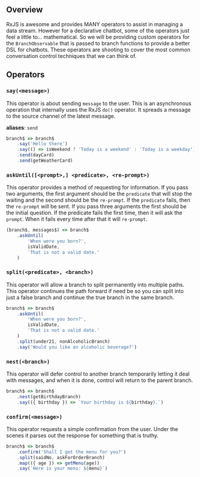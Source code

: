 ## Overview

RxJS is awesome and provides MANY operators to assist in managing a data stream.
However for a declarative chatbot, some of the operators just feel a little
to... mathematical. So we will be providing custom operators for the
`BranchObservable` that is passed to branch functions to provide a better DSL
for chatbots. These operators are shooting to cover the most common conversation
control techniques that we can think of.

## Operators

### `say(<message>)`

This operator is about sending `message` to the user. This is an asynchronous
operation that internally uses the RxJS `do()` operator. It spreads a message to
the source channel of the latest message.

**aliases**: `send`

```js
branch$ => branch$
    .say('Hello there')
    .say(() => isWeekend ? 'Today is a weekend' : 'Today is a weekday')
    .send(dayCard)
    .send(getWeatherCard)
```


### `askUntil([<prompt>,] <predicate>, <re-prompt>)`

This operator provides a method of requesting for information. If you pass two
arguments, the first argument should be the `predicate` that will stop the
waiting and the second should be the `re-prompt`. If the `predicate` fails, then
the `re-prompt` will be sent. If you pass three arguments the first should be
the initial question. If the predicate fails the first time, then it will ask
the `prompt`. When it fails every time after that it will `re-prompt`.

```js
(branch$, messages$) => branch$
    .askUntil(
        'When were you born?',
        isValidDate,
        'That is not a valid date.'
    )
```


### `split(<predicate>, <branch>)`

This operator will allow a branch to split permanently into multiple paths. This
operator continues the path forward if need be so you can split into just a
false branch and continue the true branch in the same branch.

```js
branch$ => branch$
    .askUntil(
        'When were you born?',
        isValidDate,
        'That is not a valid date.'
    )
    .split(under21, nonAlcoholicBranch)
    .say('Would you like an alcoholic beverage?')
```


### `nest(<branch>)`

This operator will defer control to another branch temporarily letting it deal
with messages, and when it is done, control will return to the parent branch.

```js
branch$ => branch$
    .nest(getBirthdayBranch)
    .say(({ birthday }) => `Your birthday is ${birthday}.`)
```


### `confirm(<message>)`

This operator requests a simple confirmation from the user. Under the scenes it
parses out the response for something that is truthy.

```js
branch$ => branch$
    .confirm('Shall I get the menu for you?')
    .split(saidNo, askForOrderBranch)
    .map(({ age }) => getMenu(age))
    .say(`Here is your menu: ${menu}`)
```
